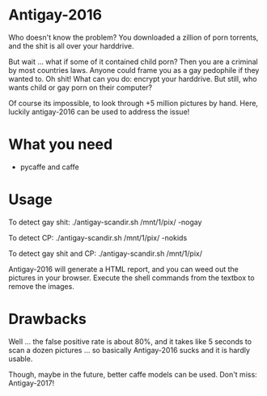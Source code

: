 # Antigay-2016

Who doesn't know the problem? You downloaded a zillion of porn torrents, and the shit is all over your harddrive. 

But wait ... what if some of it contained child porn? Then you are a criminal by most countries laws. Anyone could frame you as a gay pedophile if they wanted to. Oh shit! What can you do: encrypt your harddrive. But still, who wants child or gay porn on their computer?

Of course its impossible, to look through +5 million pictures by hand. Here, luckily antigay-2016 can be used to address the issue!


# What you need

- pycaffe and caffe


# Usage

To detect gay shit: 		./antigay-scandir.sh /mnt/1/pix/ -nogay

To detect CP: 			./antigay-scandir.sh /mnt/1/pix/ -nokids

To detect gay shit and CP: 	./antigay-scandir.sh /mnt/1/pix/

Antigay-2016 will generate a HTML report, and you can weed out the pictures in your browser. Execute the shell commands from the textbox to remove the images.


# Drawbacks

Well ... the false positive rate is about 80%, and it takes like 5 seconds to scan a dozen pictures ... so basically Antigay-2016 sucks and it is hardly usable. 

Though, maybe in the future, better caffe models can be used. Don't miss: Antigay-2017!
